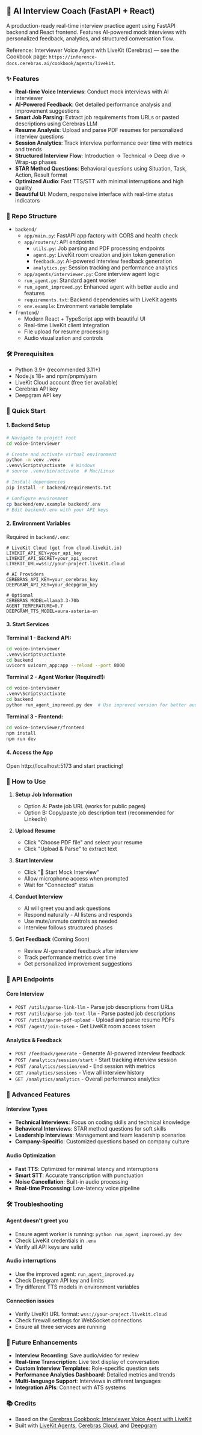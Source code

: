 ## 🎤 AI Interview Coach (FastAPI + React)

A production-ready real-time interview practice agent using FastAPI backend and React frontend. Features AI-powered mock interviews with personalized feedback, analytics, and structured conversation flow.

Reference: Interviewer Voice Agent with LiveKit (Cerebras) — see the Cookbook page: `https://inference-docs.cerebras.ai/cookbook/agents/livekit`.

### ✨ Features
- **Real-time Voice Interviews**: Conduct mock interviews with AI interviewer
- **AI-Powered Feedback**: Get detailed performance analysis and improvement suggestions
- **Smart Job Parsing**: Extract job requirements from URLs or pasted descriptions using Cerebras LLM
- **Resume Analysis**: Upload and parse PDF resumes for personalized interview questions
- **Session Analytics**: Track interview performance over time with metrics and trends
- **Structured Interview Flow**: Introduction → Technical → Deep dive → Wrap-up phases
- **STAR Method Questions**: Behavioral questions using Situation, Task, Action, Result format
- **Optimized Audio**: Fast TTS/STT with minimal interruptions and high quality
- **Beautiful UI**: Modern, responsive interface with real-time status indicators

### 📁 Repo Structure
- `backend/`
  - `app/main.py`: FastAPI app factory with CORS and health check
  - `app/routers/`: API endpoints
    - `utils.py`: Job parsing and PDF processing endpoints
    - `agent.py`: LiveKit room creation and join token generation
    - `feedback.py`: AI-powered interview feedback generation
    - `analytics.py`: Session tracking and performance analytics
  - `app/agents/interviewer.py`: Core interview agent logic
  - `run_agent.py`: Standard agent worker
  - `run_agent_improved.py`: Enhanced agent with better audio and features
  - `requirements.txt`: Backend dependencies with LiveKit agents
  - `env.example`: Environment variable template
- `frontend/`
  - Modern React + TypeScript app with beautiful UI
  - Real-time LiveKit client integration
  - File upload for resume processing
  - Audio visualization and controls

### 🛠️ Prerequisites
- Python 3.9+ (recommended 3.11+)
- Node.js 18+ and npm/pnpm/yarn
- LiveKit Cloud account (free tier available)
- Cerebras API key
- Deepgram API key

### 🚀 Quick Start

#### 1. Backend Setup
```bash
# Navigate to project root
cd voice-interviewer

# Create and activate virtual environment
python -m venv .venv
.venv\Scripts\activate  # Windows
# source .venv/bin/activate  # Mac/Linux

# Install dependencies
pip install -r backend/requirements.txt

# Configure environment
cp backend/env.example backend/.env
# Edit backend/.env with your API keys
```

#### 2. Environment Variables
Required in `backend/.env`:
```env
# LiveKit Cloud (get from cloud.livekit.io)
LIVEKIT_API_KEY=your_api_key
LIVEKIT_API_SECRET=your_api_secret  
LIVEKIT_URL=wss://your-project.livekit.cloud

# AI Providers
CEREBRAS_API_KEY=your_cerebras_key
DEEPGRAM_API_KEY=your_deepgram_key

# Optional
CEREBRAS_MODEL=llama3.3-70b
AGENT_TEMPERATURE=0.7
DEEPGRAM_TTS_MODEL=aura-asteria-en
```

#### 3. Start Services

**Terminal 1 - Backend API:**
```bash
cd voice-interviewer
.venv\Scripts\activate
cd backend
uvicorn uvicorn_app:app --reload --port 8000
```

**Terminal 2 - Agent Worker (Required!):**
```bash
cd voice-interviewer
.venv\Scripts\activate
cd backend
python run_agent_improved.py dev  # Use improved version for better audio
```

**Terminal 3 - Frontend:**
```bash
cd voice-interviewer/frontend
npm install
npm run dev
```

#### 4. Access the App
Open http://localhost:5173 and start practicing!

### 🎯 How to Use

1. **Setup Job Information**
   - Option A: Paste job URL (works for public pages)
   - Option B: Copy/paste job description text (recommended for LinkedIn)

2. **Upload Resume**
   - Click "Choose PDF file" and select your resume
   - Click "Upload & Parse" to extract text

3. **Start Interview**
   - Click "🚀 Start Mock Interview"
   - Allow microphone access when prompted
   - Wait for "Connected" status

4. **Conduct Interview**
   - AI will greet you and ask questions
   - Respond naturally - AI listens and responds
   - Use mute/unmute controls as needed
   - Interview follows structured phases

5. **Get Feedback** (Coming Soon)
   - Review AI-generated feedback after interview
   - Track performance metrics over time
   - Get personalized improvement suggestions

### 🔧 API Endpoints

#### Core Interview
- `POST /utils/parse-link-llm` - Parse job descriptions from URLs
- `POST /utils/parse-job-text-llm` - Parse pasted job descriptions
- `POST /utils/parse-pdf-upload` - Upload and parse resume PDFs
- `POST /agent/join-token` - Get LiveKit room access token

#### Analytics & Feedback
- `POST /feedback/generate` - Generate AI-powered interview feedback
- `POST /analytics/session/start` - Start tracking interview session
- `POST /analytics/session/end` - End session with metrics
- `GET /analytics/sessions` - View all interview history
- `GET /analytics/analytics` - Overall performance analytics

### 🚀 Advanced Features

#### Interview Types
- **Technical Interviews**: Focus on coding skills and technical knowledge
- **Behavioral Interviews**: STAR method questions for soft skills
- **Leadership Interviews**: Management and team leadership scenarios
- **Company-Specific**: Customized questions based on company culture

#### Audio Optimization
- **Fast TTS**: Optimized for minimal latency and interruptions
- **Smart STT**: Accurate transcription with punctuation
- **Noise Cancellation**: Built-in audio processing
- **Real-time Processing**: Low-latency voice pipeline

### 🛠️ Troubleshooting

#### Agent doesn't greet you
- Ensure agent worker is running: `python run_agent_improved.py dev`
- Check LiveKit credentials in `.env`
- Verify all API keys are valid

#### Audio interruptions
- Use the improved agent: `run_agent_improved.py`
- Check Deepgram API key and limits
- Try different TTS models in environment variables

#### Connection issues
- Verify LiveKit URL format: `wss://your-project.livekit.cloud`
- Check firewall settings for WebSocket connections
- Ensure all three services are running

### 🔮 Future Enhancements
- **Interview Recording**: Save audio/video for review
- **Real-time Transcription**: Live text display of conversation
- **Custom Interview Templates**: Role-specific question sets
- **Performance Analytics Dashboard**: Detailed metrics and trends
- **Multi-language Support**: Interviews in different languages
- **Integration APIs**: Connect with ATS systems

### 📚 Credits
- Based on the [Cerebras Cookbook: Interviewer Voice Agent with LiveKit](https://inference-docs.cerebras.ai/cookbook/agents/livekit)
- Built with [LiveKit Agents](https://docs.livekit.io/agents/), [Cerebras Cloud](https://cerebras.ai/), and [Deepgram](https://deepgram.com/)


